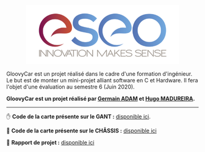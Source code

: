 <p align="center"><img src="readme/img/eseo_logo.png" width="400"></p>


GloovyCar est un projet réalisé dans le cadre d'une formation d'ingénieur.
Le but est de monter un mini-projet alliant software en C et Hardware.
Il fera l'objet d'une évaluation au semestre 6 (Juin 2020).

**GloovyCar est un projet réalisé par [Germain ADAM](https://www.linkedin.com/in/germain-adam-543a26173/) et [Hugo MADUREIRA](https://www.linkedin.com/in/hugo-madureira/).**

---

✋ **Code de la carte présente sur le GANT :** [disponible ici](https://github.com/hugoomdra/GloovyCar/tree/code-gant).

🚗 **Code de la carte présente sur le CHÂSSIS :** [disponible ici](https://github.com/hugoomdra/GloovyCar/tree/code-chassis)

📖 **Rapport de projet :** [disponible ici]() 
